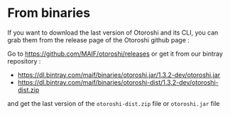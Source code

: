 # From binaries

If you want to download the last version of Otoroshi and its CLI, you can grab them from the release page of the Otoroshi github page :

Go to https://github.com/MAIF/otoroshi/releases or get it from our bintray repository :

* https://dl.bintray.com/maif/binaries/otoroshi.jar/1.3.2-dev/otoroshi.jar
* https://dl.bintray.com/maif/binaries/otoroshi-dist/1.3.2-dev/otoroshi-dist.zip

and get the last version of the `otoroshi-dist.zip` file or `otoroshi.jar` file
